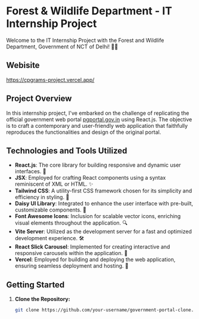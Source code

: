 # Forest & Wildlife Department - IT Internship Project

Welcome to the IT Internship Project with the Forest and Wildlife Department, Government of NCT of Delhi! 🌿🌳
## Webisite
https://cpgrams-project.vercel.app/
## Project Overview

In this internship project, I've embarked on the challenge of replicating the official government web portal [pgportal.gov.in](https://pgportal.gov.in/) using React.js. The objective is to craft a contemporary and user-friendly web application that faithfully reproduces the functionalities and design of the original portal.

## Technologies and Tools Utilized

- **React.js**: The core library for building responsive and dynamic user interfaces. 🚀
- **JSX**: Employed for crafting React components using a syntax reminiscent of XML or HTML. ✨
- **Tailwind CSS**: A utility-first CSS framework chosen for its simplicity and efficiency in styling. 🎨
- **Daisy UI Library**: Integrated to enhance the user interface with pre-built, customizable components. 🌼
- **Font Awesome Icons**: Inclusion for scalable vector icons, enriching visual elements throughout the application. 🔍
- **Vite Server**: Utilized as the development server for a fast and optimized development experience. 🛠️
- **React Slick Carousel**: Implemented for creating interactive and responsive carousels within the application. 🎠
- **Vercel**: Employed for building and deploying the web application, ensuring seamless deployment and hosting. 🚀

## Getting Started

1. **Clone the Repository:**
   ```bash
   git clone https://github.com/your-username/government-portal-clone.git
